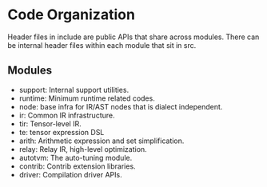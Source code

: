 <!--- Licensed to the Apache Software Foundation (ASF) under one -->
<!--- or more contributor license agreements.  See the NOTICE file -->
<!--- distributed with this work for additional information -->
<!--- regarding copyright ownership.  The ASF licenses this file -->
<!--- to you under the Apache License, Version 2.0 (the -->
<!--- "License"); you may not use this file except in compliance -->
<!--- with the License.  You may obtain a copy of the License at -->

<!---   http://www.apache.org/licenses/LICENSE-2.0 -->

<!--- Unless required by applicable law or agreed to in writing, -->
<!--- software distributed under the License is distributed on an -->
<!--- "AS IS" BASIS, WITHOUT WARRANTIES OR CONDITIONS OF ANY -->
<!--- KIND, either express or implied.  See the License for the -->
<!--- specific language governing permissions and limitations -->
<!--- under the License. -->

# Code Organization

Header files in include are public APIs that share across modules.
There can be internal header files within each module that sit in src.

## Modules
- support: Internal support utilities.
- runtime: Minimum runtime related codes.
- node: base infra for IR/AST nodes that is dialect independent.
- ir: Common IR infrastructure.
- tir: Tensor-level IR.
- te: tensor expression DSL
- arith: Arithmetic expression and set simplification.
- relay: Relay IR, high-level optimization.
- autotvm: The auto-tuning module.
- contrib: Contrib extension libraries.
- driver: Compilation driver APIs.

